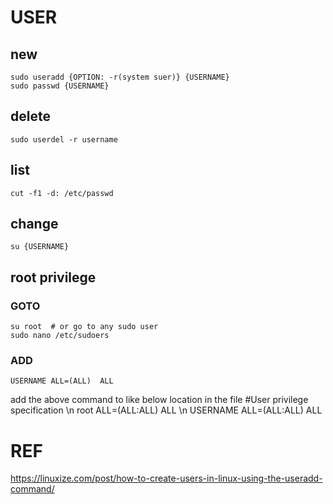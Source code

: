 # USER

## new
    sudo useradd {OPTION: -r(system suer)} {USERNAME}
    sudo passwd {USERNAME}
    
## delete
    sudo userdel -r username

## list
    cut -f1 -d: /etc/passwd

## change
    su {USERNAME}

## root privilege
### GOTO
    su root  # or go to any sudo user
    sudo nano /etc/sudoers
### ADD
    USERNAME ALL=(ALL)  ALL

add the above command to like below location in the file
#User privilege specification \n
root     ALL=(ALL:ALL) ALL \n
USERNAME ALL=(ALL:ALL) ALL

# REF
https://linuxize.com/post/how-to-create-users-in-linux-using-the-useradd-command/
